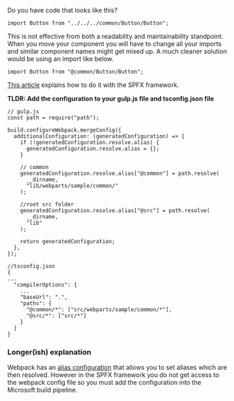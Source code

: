 Do you have code that looks like this?

    import Button from "../../../common/Button/Button";

This is not effective from both a readability and maintainability standpoint. When you move your component you will have to change all your imports and similar component names might get mixed up. A much cleaner solution would be using an import like below.

    import Button from "@common/Button/Button";

[This article](https://spblog.net/post/2019/02/05/sharepoint-framework-development-tips-prettify-your-imports) explains how to do it with the SPFX framework.

**TLDR: Add the configuration to your gulp.js file and tsconfig.json file**

    // gulp.js
    const path = require("path");

    build.configureWebpack.mergeConfig({
      additionalConfiguration: (generatedConfiguration) => {
        if (!generatedConfiguration.resolve.alias) {
          generatedConfiguration.resolve.alias = {};
        }

        // common
        generatedConfiguration.resolve.alias["@common"] = path.resolve(
          __dirname,
          "lib/webparts/sample/common/"
        );

        //root src folder
        generatedConfiguration.resolve.alias["@src"] = path.resolve(
          __dirname,
          "lib"
        );

        return generatedConfiguration;
      },
    });

    //tsconfig.json
    {
    ...
      "compilerOptions": {
    	...
    	"baseUrl": ".",
        "paths": {
          "@common/*": ["src/webparts/sample/common/*"],
          "@src/*": ["src/*"]
        }
      }
    }

### Longer(ish) explanation

Webpack has an [alias configuration](https://webpack.js.org/configuration/resolve/#resolve-alias) that allows you to set aliases which are then resolved. However in the SPFX framework you do not get access to the webpack config file so you must add the configuration into the Microsoft build pipeline.
